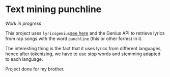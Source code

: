 # Text mining punchline

*Work in progress*

This project uses `lyricsgenius`[see here](https://pypi.org/project/lyricsgenius/0.3/) and 
the Genius API to retrieve lyrics
from rap songs with the word `punchline` (this or other forms) in it. 

The interesting thing is the fact that it uses lyrics from different languages,
hence after tokenizing, we have to use stop words and stemming adapted to each language.


Project done for my brother.
